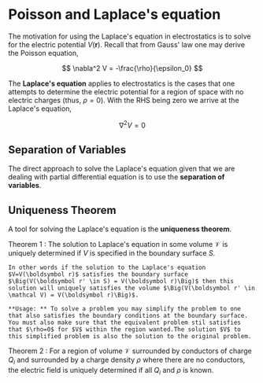 #  Poisson and Laplace's equation

The motivation for using the Laplace's equation in electrostatics is to solve for the electric potential $V(\boldsymbol r)$. Recall that from Gauss' law one may derive the Poisson equation,

$$
\nabla^2 V = -\frac{\rho}{\epsilon_0}
$$

The **Laplace's equation** applies to electrostatics is the cases that one attempts to determine the electric potential for a region of space with no electric charges (thus, $\rho = 0$). With the RHS being zero we arrive at the Laplace's equation,

$$
\nabla^2 V = 0 \tag{Region of Zero Charge}
$$

## Separation of Variables
The direct approach to solve the Laplace's equation given that we are dealing with partial differential equation is to use the **separation of variables**.

## Uniqueness Theorem
A tool for solving the Laplace's equation is the **uniqueness theorem**.

Theorem 1
: The solution to Laplace's equation in some volume $\mathcal V$ is uniquely determined if $V$ is specified in the boundary surface $S$.

    In other words if the solution to the Laplace's equation $V=V(\boldsymbol r)$ satisfies the boundary surface $\Big(V(\boldsymbol r' \in S) = V(\boldsymbol r)\Big)$ then this solution will uniquely satisfies the volume $\Big(V(\boldsymbol r' \in \mathcal V) = V(\boldsymbol r)\Big)$.

    **Usage: ** To solve a problem you may simplify the problem to one that also satisfies the boundary conditions at the boundary surface. You must also make sure that the equivalent problem stil satisfies that $\rho=0$ for $V$ within the region wanted.The solution $V$ to this simplified problem is also the solution to the original problem.

Theorem 2
: For a region of volume $\mathcal V$ surrounded by conductors of charge $Q_i$ and surrounded by a charge density $\rho$ where there are no conductors, the electric field is uniquely determined if all $Q_i$ and $\rho$ is known.
